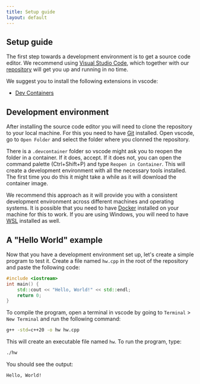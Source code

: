 ```yaml
---
title: Setup guide
layout: default
---
```


## Setup guide

The first step towards a development environment is to get a source code editor.
We recommend using [Visual Studio Code](https://code.visualstudio.com/), which
together with our [repository](https://github.com/gustavogutierrezutp/is304)
will get you up and running in no time. 

We suggest you to install the following extensions in vscode:
- [Dev
  Containers](https://marketplace.visualstudio.com/items?itemName=ms-vscode-remote.remote-containers)

## Development environment

After installing the source code editor you will need to clone the repository to
your local machine. For this you need to have [Git](https://git-scm.com/)
installed. Open vscode, go to `Open Folder` and select the folder where you
clonned the repository.

There is a `.devcontainer` folder so vscode might ask you to reopen the folder
in a container. If it does, accept. If it does not, you can open the command
palette (Ctrl+Shift+P) and type `Reopen in Container`. This will create a
development environment with all the necessary tools installed. The first time
you do this it might take a while as it will download the container image.


We recommend this approach as it will provide you with a consistent development
environment across different machines and operating systems. It is possible that
you need to have [Docker](https://www.docker.com/) installed on your machine for
this to work. If you are using Windows, you will need to have
[WSL](https://learn.microsoft.com/en-us/windows/wsl/install) installed as well.

## A "Hello World" example

Now that you have a development environment set up, let's create a simple
program to test it. Create a file named `hw.cpp` in the root of the
repository and paste the following code:

```c++
#include <iostream> 
int main() {
    std::cout << "Hello, World!" << std::endl;
    return 0;
}
```

To compile the program, open a terminal in vscode by going to `Terminal` > `New Terminal`
and run the following command:

```sh
g++ -std=c++20 -o hw hw.cpp
```

This will create an executable file named `hw`. To run the program, type:

```sh 
./hw
```
You should see the output:

```
Hello, World!
```

